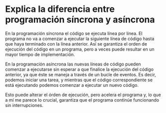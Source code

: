 # Explica la diferencia entre programación síncrona y asíncrona


En la programación síncrona el código se ejecuta línea por línea. El programa no va a comenzar a ejecutar la siguiente línea de código hasta que haya terminado con la línea anterior. Así se garantiza el orden de ejecución del código en un programa, pero a veces puede resultar en un mayor tiempo de implementación.

En la programación asíncrona las nuevas líneas de código pueden comenzar a ejecutarse sin esperar a que finalice la ejecución del código anterior, ya que éste se maneja a través de un bucle de eventos. Es decir, podemos iniciar una tarea, y mientras que el código correspondiente se está ejecutando podemos comenzar a ejecutar un nuevo código. 

Esto puede alterar el órden de ejecución, pero acelera el programa y, lo que a mí me parece lo crucial, garantiza que el programa continúe funcionando sin interrupciones.